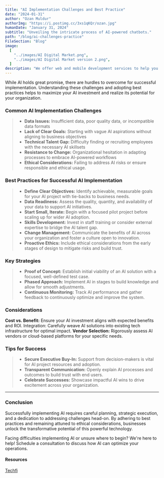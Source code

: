 ```yaml
---
title: "AI Implementation Challenges and Best Practice"
date: "2024-01-31"
author: "Ozan Muldur"
authorImg: "https://i.postimg.cc/3xs1qKQr/ozan.jpg"
humanDate: "January 31, 2024"
subtitle: "Unveiling the intricate process of AI-powered chatbots."
path: "/blog/ai-challenges-practice"
FileSection: "Blog"
image:
  [
    "../images/AI Digital Market.png",
    "../images/AI Digital Market version 2.png",
  ]
description: "We offer web and mobile development services to help you build a strong online presence and reach your target audience"
---
```


While AI holds great promise, there are hurdles to overcome for successful implementation. Understanding these challenges and adopting best practices helps to maximize your AI investment and realize its potential for your organization.

### Common AI Implementation Challenges

> - **Data Issues:** Insufficient data, poor quality data, or incompatible data formats
> - **Lack of Clear Goals:** Starting with vague AI aspirations without aligning to business objectives
> - **Technical Talent Gap:** Difficulty finding or recruiting employees with the necessary AI skillsets
> - **Resistance to Change:** Organizational hesitation in adapting processes to embrace AI-powered workflows
> - **Ethical Considerations:** Failing to address AI risks or ensure responsible and ethical usage.

### Best Practices for Successful AI Implementation

> - **Define Clear Objectives:** Identify achievable, measurable goals for your AI project with tie-backs to business needs.
> - **Data Readiness:** Assess the quality, quantity, and availability of your data to support AI initiatives.
> - **Start Small, Iterate:** Begin with a focused pilot project before scaling up for wider AI adoption.
> - **Skills Development:** Invest in staff training or consider external expertise to bridge the AI talent gap.
> - **Change Management:** Communicate the benefits of AI across your organization and foster a culture open to innovation.
> - **Proactive Ethics:** Include ethical considerations from the early stages of design to mitigate risks and build trust.

### Key Strategies

> - **Proof of Concept:** Establish initial viability of an AI solution with a focused, well-defined test case.
> - **Phased Approach:** Implement AI in stages to build knowledge and allow for smooth adjustments.
> - **Continuous Monitoring:** Track AI performance and gather feedback to continuously optimize and improve the system.

### Considerations

**Cost vs. Benefit:** Ensure your AI investment aligns with expected benefits and ROI.
Integration: Carefully weave AI solutions into existing tech infrastructure for optimal impact.
**Vendor Selection:** Rigorously assess AI vendors or cloud-based platforms for your specific needs.

### Tips for Success

> - **Secure Executive Buy-In:** Support from decision-makers is vital for AI project resources and adoption.
> - **Transparent Communication:** Openly explain AI processes and outcomes to build trust with end users.
> - **Celebrate Successes:** Showcase impactful AI wins to drive excitement across your organization.

---

### Conclusion

Successfully implementing AI requires careful planning, strategic execution, and a dedication to addressing challenges head-on. By adhering to best practices and remaining attuned to ethical considerations, businesses unlock the transformative potential of this powerful technology.

Facing difficulties implementing AI or unsure where to begin? We're here to help! Schedule a consultation to discuss how AI can optimize your operations.

#### Resources

[Techfi](www.techfi.ca)
